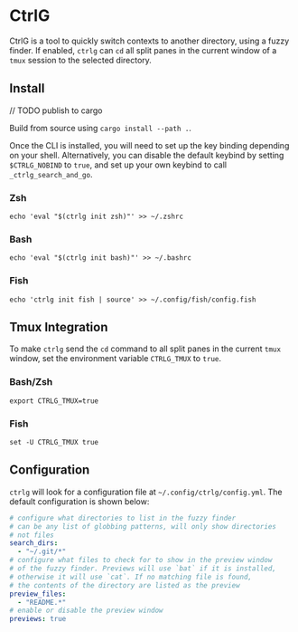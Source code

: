 # CtrlG

CtrlG is a tool to quickly switch contexts to another directory, using a fuzzy finder.
If enabled, `ctrlg` can `cd` all split panes in the current window of a `tmux` session
to the selected directory.

## Install

// TODO publish to cargo

Build from source using `cargo install --path .`.

Once the CLI is installed, you will need to set up the key binding depending on your shell.
Alternatively, you can disable the default keybind by setting `$CTRLG_NOBIND` to `true`,
and set up your own keybind to call `_ctrlg_search_and_go`.

### Zsh

`echo 'eval "$(ctrlg init zsh)"' >> ~/.zshrc`

### Bash

`echo 'eval "$(ctrlg init bash)"' >> ~/.bashrc`

### Fish

`echo 'ctrlg init fish | source' >> ~/.config/fish/config.fish`

## Tmux Integration

To make `ctrlg` send the `cd` command to all split panes in the current `tmux`
window, set the environment variable `CTRLG_TMUX` to `true`.

### Bash/Zsh

`export CTRLG_TMUX=true`

### Fish

`set -U CTRLG_TMUX true`

## Configuration

`ctrlg` will look for a configuration file at `~/.config/ctrlg/config.yml`. The default
configuration is shown below:

```yaml
# configure what directories to list in the fuzzy finder
# can be any list of globbing patterns, will only show directories
# not files
search_dirs:
  - "~/.git/*"
# configure what files to check for to show in the preview window
# of the fuzzy finder. Previews will use `bat` if it is installed,
# otherwise it will use `cat`. If no matching file is found,
# the contents of the directory are listed as the preview
preview_files:
  - "README.*"
# enable or disable the preview window
previews: true
```
